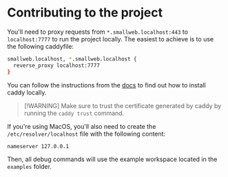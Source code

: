 # Contributing to the project

You'll need to proxy requests from `*.smallweb.localhost:443` to `localhost:7777` to run the project locally. The easiest to achieve is to use the following caddyfile:

```sh
smallweb.localhost, *.smallweb.localhost {
  reverse_proxy localhost:7777
}
```

You can follow the instructions from the [docs](https://www.smallweb.run/docs/hosting/local/) to find out how to install caddy locally.

> [!WARNING] Make sure to trust the certificate generated by caddy by running the `caddy trust` command.

If you're using MacOS, you'll also need to create the `/etc/resolver/localhost` file with the following content:

```sh
nameserver 127.0.0.1
```

Then, all debug commands will use the example workspace located in the `examples` folder.
